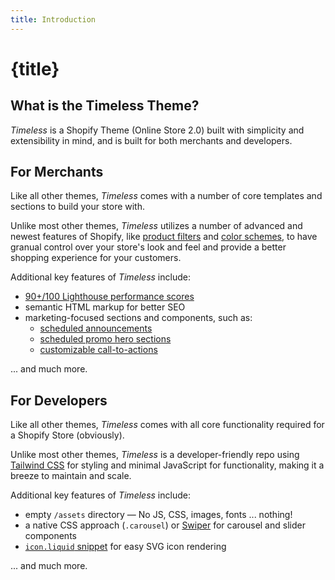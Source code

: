 ```yaml
---
title: Introduction
---
```


# {title}

## What is the Timeless Theme?

*Timeless* is a Shopify Theme (Online Store 2.0) built with simplicity and extensibility in mind, and is built for both merchants and developers.

## For Merchants

Like all other themes, *Timeless* comes with a number of core templates and sections to build your store with.

Unlike most other themes, *Timeless* utilizes a number of advanced and newest features of Shopify, like [product filters]() and [color schemes](), to have granual control over your store's look and feel and provide a better shopping experience for your customers.

Additional key features of *Timeless* include:
- [90+/100 Lighthouse performance scores]()
- semantic HTML markup for better SEO
- marketing-focused sections and components, such as:
  - [scheduled announcements]()
  - [scheduled promo hero sections]()
  - [customizable call-to-actions]()

... and much more.

## For Developers

Like all other themes, *Timeless* comes with all core functionality required for a Shopify Store (obviously).

Unlike most other themes, *Timeless* is a developer-friendly repo using [Tailwind CSS]() for styling and minimal JavaScript for functionality, making it a breeze to maintain and scale.

Additional key features of *Timeless* include:
- empty `/assets` directory — No JS, CSS, images, fonts ... nothing!
- a native CSS approach (`.carousel`) or [Swiper](https://swiperjs.com) for carousel and slider components
- [`icon.liquid` snippet]() for easy SVG icon rendering

... and much more.
